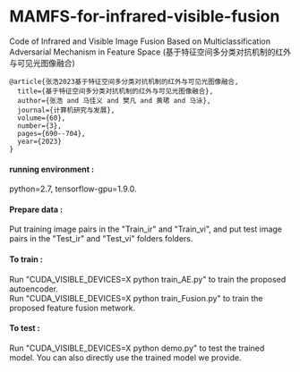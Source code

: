 # MAMFS-for-infrared-visible-fusion
Code of Infrared and Visible Image Fusion Based on Multiclassification Adversarial Mechanism in Feature Space (基于特征空间多分类对抗机制的红外与可见光图像融合)


````
@article{张浩2023基于特征空间多分类对抗机制的红外与可见光图像融合,
  title={基于特征空间多分类对抗机制的红外与可见光图像融合},
  author={张浩 and 马佳义 and 樊凡 and 黄珺 and 马泳},
  journal={计算机研究与发展},
  volume={60},
  number={3},
  pages={690--704},
  year={2023}
}
````

#### running environment :<br>
python=2.7, tensorflow-gpu=1.9.0.

#### Prepare data :<br>
Put training image pairs in the "Train_ir" and "Train_vi", and put test image pairs in the "Test_ir" and "Test_vi" folders folders.

#### To train :<br>
Run "CUDA_VISIBLE_DEVICES=X python train_AE.py" to train the proposed autoencoder. <br>
Run "CUDA_VISIBLE_DEVICES=X python train_Fusion.py" to train the proposed feature fusion metwork. <br>


#### To test :<br>
Run "CUDA_VISIBLE_DEVICES=X python demo.py" to test the trained model.
You can also directly use the trained model we provide.

